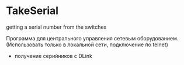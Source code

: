# TakeSerial
getting a serial number from the switches

Программа для центрального управления сетевым оборудованием.
(Использовать только в локальной сети, подключение по telnet)

  - получение серийников с DLink
  
